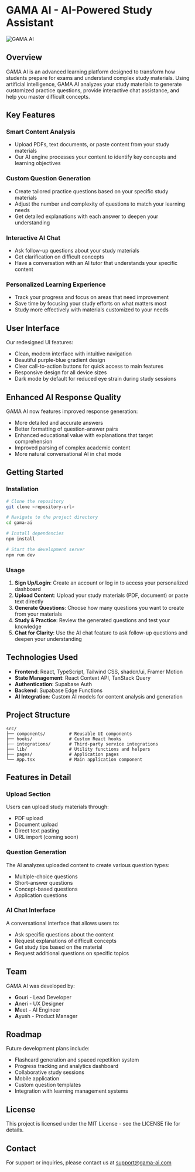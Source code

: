 
# GAMA AI - AI-Powered Study Assistant

![GAMA AI](public/lovable-uploads/dc36c50d-109c-49d9-83fc-aba5ac3e5689.png)

## Overview

GAMA AI is an advanced learning platform designed to transform how students prepare for exams and understand complex study materials. Using artificial intelligence, GAMA AI analyzes your study materials to generate customized practice questions, provide interactive chat assistance, and help you master difficult concepts.

## Key Features

### Smart Content Analysis
- Upload PDFs, text documents, or paste content from your study materials
- Our AI engine processes your content to identify key concepts and learning objectives

### Custom Question Generation
- Create tailored practice questions based on your specific study materials
- Adjust the number and complexity of questions to match your learning needs
- Get detailed explanations with each answer to deepen your understanding

### Interactive AI Chat
- Ask follow-up questions about your study materials
- Get clarification on difficult concepts
- Have a conversation with an AI tutor that understands your specific content

### Personalized Learning Experience
- Track your progress and focus on areas that need improvement
- Save time by focusing your study efforts on what matters most
- Study more effectively with materials customized to your needs

## User Interface

Our redesigned UI features:
- Clean, modern interface with intuitive navigation
- Beautiful purple-blue gradient design
- Clear call-to-action buttons for quick access to main features
- Responsive design for all device sizes
- Dark mode by default for reduced eye strain during study sessions

## Enhanced AI Response Quality

GAMA AI now features improved response generation:
- More detailed and accurate answers
- Better formatting of question-answer pairs
- Enhanced educational value with explanations that target comprehension
- Improved parsing of complex academic content
- More natural conversational AI in chat mode

## Getting Started

### Installation

```sh
# Clone the repository
git clone <repository-url>

# Navigate to the project directory
cd gama-ai

# Install dependencies
npm install

# Start the development server
npm run dev
```

### Usage

1. **Sign Up/Login**: Create an account or log in to access your personalized dashboard
2. **Upload Content**: Upload your study materials (PDF, document) or paste text directly
3. **Generate Questions**: Choose how many questions you want to create from your materials
4. **Study & Practice**: Review the generated questions and test your knowledge
5. **Chat for Clarity**: Use the AI chat feature to ask follow-up questions and deepen your understanding

## Technologies Used

- **Frontend**: React, TypeScript, Tailwind CSS, shadcn/ui, Framer Motion
- **State Management**: React Context API, TanStack Query
- **Authentication**: Supabase Auth
- **Backend**: Supabase Edge Functions
- **AI Integration**: Custom AI models for content analysis and generation

## Project Structure

```
src/
├── components/         # Reusable UI components
├── hooks/              # Custom React hooks
├── integrations/       # Third-party service integrations
├── lib/                # Utility functions and helpers
├── pages/              # Application pages
└── App.tsx             # Main application component
```

## Features in Detail

### Upload Section
Users can upload study materials through:
- PDF upload
- Document upload
- Direct text pasting
- URL import (coming soon)

### Question Generation
The AI analyzes uploaded content to create various question types:
- Multiple-choice questions
- Short-answer questions
- Concept-based questions
- Application questions

### AI Chat Interface
A conversational interface that allows users to:
- Ask specific questions about the content
- Request explanations of difficult concepts
- Get study tips based on the material
- Request additional questions on specific topics

## Team

GAMA AI was developed by:
- **G**ouri - Lead Developer
- **A**neri - UX Designer
- **M**eet - AI Engineer
- **A**yush - Product Manager

## Roadmap

Future development plans include:
- Flashcard generation and spaced repetition system
- Progress tracking and analytics dashboard
- Collaborative study sessions
- Mobile application
- Custom question templates
- Integration with learning management systems

## License

This project is licensed under the MIT License - see the LICENSE file for details.

## Contact

For support or inquiries, please contact us at support@gama-ai.com
